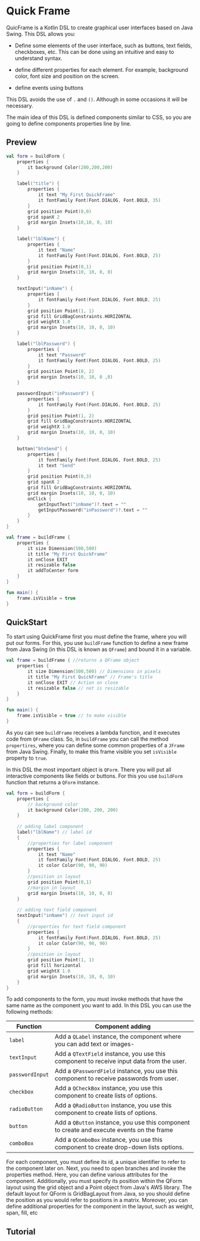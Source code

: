 # Quick Frame
QuicFrame is a Kotlin DSL to create graphical user interfaces based on Java Swing. 
This DSL allows you:

- Define some elements of the user interface, such as buttons, text fields, checkboxes, etc. 
This can be done using an intuitive and easy to understand syntax.

- define different properties for each element.
For example, background color, font size and position on the screen.

- define events using buttons

This DSL avoids the use of `.` and `()`. Although in some occasions it will be necessary.

The main idea of this DSL is defined components similar to CSS, so you are going to define 
components properties line by line. 

## Preview

```kotlin
val form = buildForm {
    properties {
        it background Color(200,200,200)
    }

    label("title") {
        properties {
            it text "My First QuickFrame"
            it fontFamily Font(Font.DIALOG, Font.BOLD, 35)
        }
        grid position Point(0,0)
        grid spanX 2
        grid margin Insets(10,10, 0, 10)
    }

    label("lblName") {
        properties {
            it text "Name"
            it fontFamily Font(Font.DIALOG, Font.BOLD, 25)
        }
        grid position Point(0,1)
        grid margin Insets(10, 10, 0, 0)
    }

    textInput("inName") {
        properties {
            it fontFamily Font(Font.DIALOG, Font.BOLD, 25)
        }
        grid position Point(1, 1)
        grid fill GridBagConstraints.HORIZONTAL
        grid weightX 1.0
        grid margin Insets(10, 10, 0, 10)
    }

    label("lblPassword") {
        properties {
            it text "Password"
            it fontFamily Font(Font.DIALOG, Font.BOLD, 25)
        }
        grid position Point(0, 2)
        grid margin Insets(10, 10, 0 ,0)
    }

    passwordInput("inPassword") {
        properties {
            it fontFamily Font(Font.DIALOG, Font.BOLD, 25)
        }
        grid position Point(1, 2)
        grid fill GridBagConstraints.HORIZONTAL
        grid weightX 1.0
        grid margin Insets(10, 10, 0, 10)
    }

    button("btnSend") {
        properties {
            it fontFamily Font(Font.DIALOG, Font.BOLD, 25)
            it text "Send"
        }
        grid position Point(0,3)
        grid spanX 2
        grid fill GridBagConstraints.HORIZONTAL
        grid margin Insets(10, 10, 0, 10)
        onClick {
            getInputText("inName")?.text = ""
            getInputPassword("inPassword")?.text = ""
        }
    }
}

val frame = buildFrame {
    properties {
        it size Dimension(500,500)
        it title "My First QuickFrame"
        it onClose EXIT
        it resizable false
        it addToCenter form
    }
}

fun main() {
    frame.isVisible = true
}
```

## QuickStart

To start using QuickFrame first you must define the frame, where you will put our forms. 
For this, you use `buildFrame` function to define a new frame from Java Swing (in this DSL is known as `QFrame`)
and bound it in a variable.

```kotlin
val frame = buildFrame { //returns a QFrame object
    properties {
        it size Dimension(500,500) // Dimensions in pixels
        it title "My First QuickFrame" // Frame's title
        it onClose EXIT // Action on close
        it resizable false // not is resizable
    }
}

fun main() {
    frame.isVisible = true // to make visible
}
```
As you can see `buildFrame` receives a lambda function, and it executes code from `QFrame` class.
So, in `buildFrame` you can call the method `propertires`, where you can define some common properties 
of a `JFrame` from Java Swing. Finally, to make this frame visible you set `isVisible` property to `true`.

In this DSL the most important object is `QForm`. There you will put all interactive components like fields or buttons.
For this you use `buildForm` function that returns a `QForm` instance.

```kotlin
val form = buildForm {
    properties {
        // background color
        it background Color(200, 200, 200)
    }
    
    // adding label component
    label("lblName") // label id 
    {
        //properties for label component
        properties {
            it text "Name"
            it fontFamily Font(Font.DIALOG, Font.BOLD, 25)
            it color Color(90, 90, 90)
        }
        //position in layout
        grid position Point(0,1)
        //margin in layout
        grid margin Insets(10, 10, 0, 0)
    }
    
    // adding text field component
    textInput("inName") // text input id
    {
        //properties for text field component
        properties {
            it fontFamily Font(Font.DIALOG, Font.BOLD, 25)
            it color Color(90, 90, 90)
        }
        //position in layout
        grid position Point(1, 1)
        grid fill horizontal
        grid weightX 1.0
        grid margin Insets(10, 10, 0, 10)
    }
}
```

To add components to the form, you must invoke methods that have 
the same name as the component you want to add. In this DSL you 
can use the following methods:

| Function        | Component adding                                                                           |
|-----------------|--------------------------------------------------------------------------------------------|
| `label`         | Add a `QLabel` instance, the component where you can add text or images-                   |
| `textInput`     | Add a `QTextField` instance, you use this component to receive input data from the user.   |
| `passwordInput` | Add a `QPasswordField` instance, you use this component to receive passwords from user.    |
| `checkbox`      | Add a `QCheckBox` instance, you use this component to create lists of options.             |
| `radioButton`   | Add a `QRadioButton` instance, you use this component to create lists of options.          |
| `button`        | Add a `QButton` instance, you use this component to create and execute events on the frame |
| `comboBox`      | Add a `QComboBox` instance, you use this component to create drop-down lists options.      |

For each component, you must define its id, a unique identifier to refer to the component later on. 
Next, you need to open branches and invoke the properties method. Here, you can define various attributes for the component. 
Additionally, you must specify its position within the QForm layout using the grid object and a Point object from Java's AWS library. 
The default layout for QForm is GridBagLayout from Java, so you should define the position as you would refer to positions in a matrix. 
Moreover, you can define additional properties for the component in the layout, such as weight, span, fill, etc

## Tutorial